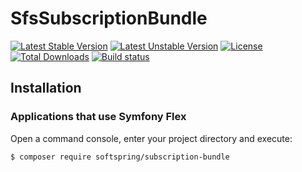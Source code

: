 # SfsSubscriptionBundle

[![Latest Stable Version](https://poser.pugx.org/softspring/subscription-bundle/v/stable.svg)](https://packagist.org/packages/softspring/subscription-bundle)
[![Latest Unstable Version](https://poser.pugx.org/softspring/subscription-bundle/v/unstable.svg)](https://packagist.org/packages/softspring/subscription-bundle)
[![License](https://poser.pugx.org/softspring/subscription-bundle/license.svg)](https://packagist.org/packages/softspring/subscription-bundle)
[![Total Downloads](https://poser.pugx.org/softspring/subscription-bundle/downloads)](https://packagist.org/packages/softspring/subscription-bundle)
[![Build status](https://travis-ci.com/softspring/subscription-bundle.svg?branch=master)](https://travis-ci.com/softspring/subscription-bundle)

## Installation

### Applications that use Symfony Flex

Open a command console, enter your project directory and execute:

```console
$ composer require softspring/subscription-bundle
```
